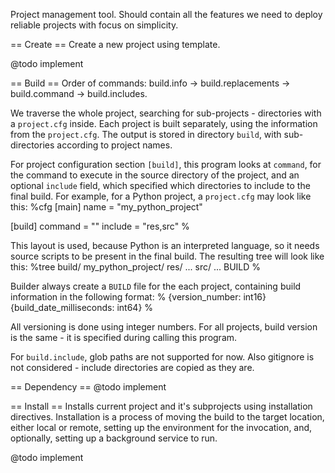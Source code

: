 Project management tool. Should contain all the features we need to deploy reliable projects with focus on simplicity.

== Create ==
Create a new project using template.

@todo implement

== Build ==
Order of commands: build.info -> build.replacements -> build.command -> build.includes.

We traverse the whole project, searching for sub-projects - directories with a `project.cfg` inside. Each project is built separately, using the information from the `project.cfg`. The output is stored in directory `build`, with sub-directories according to project names.

For project configuration section `[build]`, this program looks at `command`, for the command to execute in the source directory of the project, and an optional `include` field, which specified which directories to include to the final build. For example, for a Python project, a `project.cfg` may look like this:
%cfg
[main]
name = "my_python_project"

[build]
command = ""
include = "res,src"
%

This layout is used, because Python is an interpreted language, so it needs source scripts to be present in the final build. The resulting tree will look like this:
%tree
build/
  my_python_project/
    res/
      ...
    src/
      ...
    BUILD
%

Builder always create a `BUILD` file for the each project, containing build information in the following format:
%
{version_number: int16}
{build_date_milliseconds: int64}
%

All versioning is done using integer numbers. For all projects, build version is the same - it is specified during calling this program.

For `build.include`, glob paths are not supported for now. Also gitignore is not considered - include directories are copied as they are.

== Dependency ==
@todo implement

== Install ==
Installs current project and it's subprojects using installation directives. Installation is a process of moving the build to the target location, either local or remote, setting up the environment for the invocation, and, optionally, setting up a background service to run.

@todo implement
